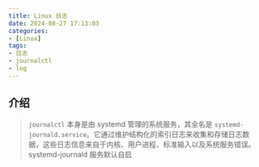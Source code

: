 ```yaml
---
title: Linux 日志
date: 2024-08-27 17:13:03
categories: 
- [Linux]
tags: 
- 日志
- journalctl
- log
---
```



## 介绍

> `journalctl` 本身是由 systemd 管理的系统服务，其全名是 ` systemd-journald.service `。它通过维护结构化的索引日志来收集和存储日志数据，这些日志信息来自于内核、用户进程、标准输入以及系统服务错误。systemd-journald 服务默认自启